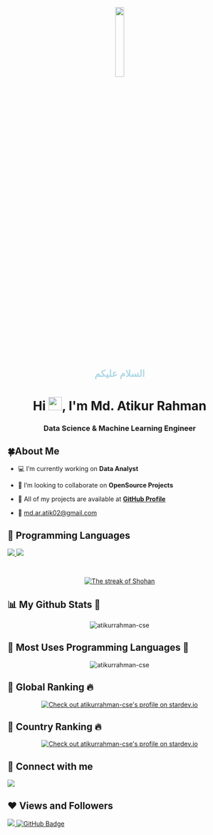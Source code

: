 
<p align="center"> 
<a href="#"> <img width="20%" src="https://i.imgur.com/QUU2DTQ.jpeg"  /></a>

</p>

<h2 align="center" style="color:lightblue"> السلام عليكم </h2>
<h1 align="center">Hi <img src="https://raw.githubusercontent.com/MartinHeinz/MartinHeinz/master/wave.gif" width="30px">, I'm Md. Atikur Rahman</h1>

 <h3 align="center"> Data Science & Machine Learning Engineer  </h3>


## 🍀About Me

- 💻 I’m currently working on **Data Analyst**
<!--
- 🌱 I’m currently learning **Machine Learning & Deep Learning**
-->
- 🍂 I’m looking to collaborate on **OpenSource Projects**

- 🔗 All of my projects are available at **[GitHub Profile](https://github.com/atikurrahman-cse/)**

- 📧  md.ar.atik02@gmail.com



## 🚀 Programming Languages

<p align="left"> 
    <a href="http://www.cplusplus.org/" target="_blank"> <img src="https://img.icons8.com/color/48/000000/c-plus-plus-logo.png"/> </a>
    <a href="https://www.python.org" target="_blank"> <img src="https://img.icons8.com/color/48/000000/python.png"/> </a>
      
 
</p>

<!-- [![React Badge](https://img.shields.io/badge/-React-61DBFB?style=for-the-badge&labelColor=black&logo=react&logoColor=61DBFB)](#)  [![Javascript Badge](https://img.shields.io/badge/-Javascript-F0DB4F?style=for-the-badge&labelColor=black&logo=javascript&logoColor=F0DB4F)](#) [![Typescript Badge](https://img.shields.io/badge/-Typescript-007acc?style=for-the-badge&labelColor=black&logo=typescript&logoColor=007acc)](#) [![Nodejs Badge](https://img.shields.io/badge/-Nodejs-3C873A?style=for-the-badge&labelColor=black&logo=node.js&logoColor=3C873A)](#) [![GraphQL Badge](https://img.shields.io/badge/-GraphQl-e535ab?style=for-the-badge&labelColor=black&logo=node.js&logoColor=e535ab)](#) -->
<br/>

<p align="center">
    <a href="https://github.com/atikurrahman-cse/github-readme-streak-stats">
        <img title="🔥 Get streak stats for your profile at git.io/streak-stats" alt="The streak of Shohan" src="https://github-readme-streak-stats.herokuapp.com/?user=atikurrahman-cse&theme=black-ice&hide_border=true&stroke=0000&background=060A0CD0"/>
    </a>
</p>


## 📊 My Github Stats 💚

<p align="center"> <img src="https://github-readme-stats.vercel.app/api?username=atikurrahman-cse&show_icons=true&theme=gotham" alt="atikurrahman-cse" />


## 🍒 Most Uses Programming Languages 🌱
<p align="center">
 <img align="center" src="https://github-readme-stats.vercel.app/api/top-langs?username=atikurrahman-cse&show_icons=true&locale=en&layout=compact&theme=dark&card_width=475" alt="atikurrahman-cse" />
</p>


## 🍃 Global Ranking 🔥
<p align="center">
<a href="https://stardev.io/developers/atikurrahman-cse"><img alt="Check out atikurrahman-cse's profile on stardev.io" src="https://stardev.io/developers/atikurrahman-cse/badge/languages/global.svg" /></a>


## 🍂 Country Ranking 🔥
<p align="center">
<a href="https://stardev.io/developers/atikurrahman-cse"><img alt="Check out atikurrahman-cse's profile on stardev.io" src="https://stardev.io/developers/atikurrahman-cse/badge/languages/country.svg" /></a>



## 💟 Connect with me 
<p align="left">

<a href = "https://www.youtube.com/@atikurrahman-cse"><img src="https://img.icons8.com/color/48/000000/youtube-play.png"/></a>

</p>



## ❤ Views and Followers 
<a href="https://github.com/Meghna-DAS/github-profile-views-counter">
    <img src="https://komarev.com/ghpvc/?username=atikurrahman-cse">
</a>
<a href="https://github.com/atikurrahman-cse?tab=followers"><img src="https://img.shields.io/github/followers/atikurrahman-cse?label=Followers&style=social" alt="GitHub Badge"></a>
